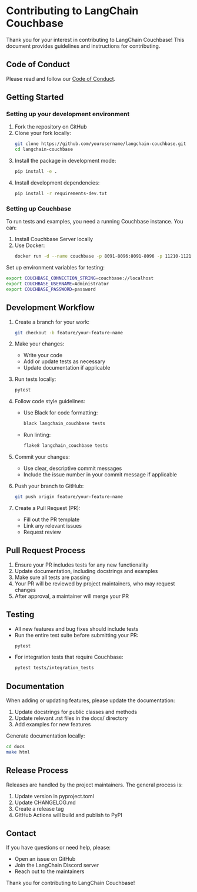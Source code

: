 # Contributing to LangChain Couchbase

Thank you for your interest in contributing to LangChain Couchbase! This document provides guidelines and instructions for contributing.

## Code of Conduct

Please read and follow our [Code of Conduct](CODE_OF_CONDUCT.md).

## Getting Started

### Setting up your development environment

1. Fork the repository on GitHub
2. Clone your fork locally:
   ```bash
   git clone https://github.com/yourusername/langchain-couchbase.git
   cd langchain-couchbase
   ```
3. Install the package in development mode:
   ```bash
   pip install -e .
   ```
4. Install development dependencies:
   ```bash
   pip install -r requirements-dev.txt
   ```

### Setting up Couchbase

To run tests and examples, you need a running Couchbase instance. You can:

1. Install Couchbase Server locally
2. Use Docker:
   ```bash
   docker run -d --name couchbase -p 8091-8096:8091-8096 -p 11210-11211:11210-11211 couchbase:latest
   ```

Set up environment variables for testing:
```bash
export COUCHBASE_CONNECTION_STRING=couchbase://localhost
export COUCHBASE_USERNAME=Administrator
export COUCHBASE_PASSWORD=password
```

## Development Workflow

1. Create a branch for your work:
   ```bash
   git checkout -b feature/your-feature-name
   ```

2. Make your changes:
   - Write your code
   - Add or update tests as necessary
   - Update documentation if applicable

3. Run tests locally:
   ```bash
   pytest
   ```

4. Follow code style guidelines:
   - Use Black for code formatting:
     ```bash
     black langchain_couchbase tests
     ```
   - Run linting:
     ```bash
     flake8 langchain_couchbase tests
     ```

5. Commit your changes:
   - Use clear, descriptive commit messages
   - Include the issue number in your commit message if applicable

6. Push your branch to GitHub:
   ```bash
   git push origin feature/your-feature-name
   ```

7. Create a Pull Request (PR):
   - Fill out the PR template
   - Link any relevant issues
   - Request review

## Pull Request Process

1. Ensure your PR includes tests for any new functionality
2. Update documentation, including docstrings and examples
3. Make sure all tests are passing
4. Your PR will be reviewed by project maintainers, who may request changes
5. After approval, a maintainer will merge your PR

## Testing

- All new features and bug fixes should include tests
- Run the entire test suite before submitting your PR:
  ```bash
  pytest
  ```
- For integration tests that require Couchbase:
  ```bash
  pytest tests/integration_tests
  ```

## Documentation

When adding or updating features, please update the documentation:

1. Update docstrings for public classes and methods
2. Update relevant .rst files in the docs/ directory
3. Add examples for new features

Generate documentation locally:
```bash
cd docs
make html
```

## Release Process

Releases are handled by the project maintainers. The general process is:

1. Update version in pyproject.toml
2. Update CHANGELOG.md
3. Create a release tag
4. GitHub Actions will build and publish to PyPI

## Contact

If you have questions or need help, please:
- Open an issue on GitHub
- Join the LangChain Discord server
- Reach out to the maintainers

Thank you for contributing to LangChain Couchbase! 